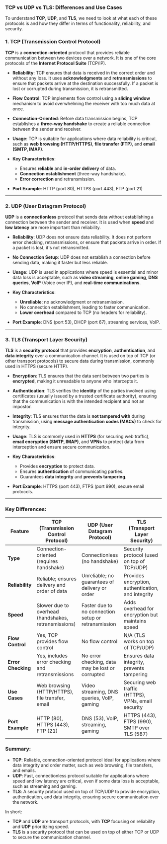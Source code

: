 ### **TCP vs UDP vs TLS**: **Differences and Use Cases**

To understand **TCP**, **UDP**, and **TLS**, we need to look at what each of these protocols is and how they differ in terms of functionality, reliability, and security.

### **1. TCP (Transmission Control Protocol)**

**TCP** is a **connection-oriented** protocol that provides reliable communication between two devices over a network. It is one of the core protocols of the **Internet Protocol Suite** (TCP/IP).

- **Reliability**: TCP ensures that data is received in the correct order and without any loss. It uses **acknowledgments** and **retransmissions** to ensure that packets arrive at the destination successfully. If a packet is lost or corrupted during transmission, it is retransmitted.
  
- **Flow Control**: TCP implements flow control using a **sliding window** mechanism to avoid overwhelming the receiver with too much data at once.
  
- **Connection-Oriented**: Before data transmission begins, TCP establishes a **three-way handshake** to create a reliable connection between the sender and receiver.
  
- **Usage**: TCP is suitable for applications where data reliability is critical, such as **web browsing (HTTP/HTTPS)**, **file transfer (FTP)**, and **email (SMTP, IMAP)**.

- **Key Characteristics**:
  - Ensures **reliable** and **in-order delivery** of data.
  - **Connection establishment** (three-way handshake).
  - **Error correction** and retransmission.
  
- **Port Example**: HTTP (port 80), HTTPS (port 443), FTP (port 21)

---

### **2. UDP (User Datagram Protocol)**

**UDP** is a **connectionless** protocol that sends data without establishing a connection between the sender and receiver. It is used when **speed** and **low latency** are more important than reliability.

- **Reliability**: UDP does not ensure data reliability. It does not perform error checking, retransmissions, or ensure that packets arrive in order. If a packet is lost, it's not retransmitted.

- **No Connection Setup**: UDP does not establish a connection before sending data, making it faster but less reliable.

- **Usage**: UDP is used in applications where speed is essential and minor data loss is acceptable, such as **video streaming**, **online gaming**, **DNS queries**, **VoIP** (Voice over IP), and **real-time communications**.

- **Key Characteristics**:
  - **Unreliable**; no acknowledgment or retransmission.
  - No connection establishment, leading to faster communication.
  - **Lower overhead** compared to TCP (no headers for reliability).

- **Port Example**: DNS (port 53), DHCP (port 67), streaming services, VoIP.

---

### **3. TLS (Transport Layer Security)**

**TLS** is a **security protocol** that provides **encryption**, **authentication**, and **data integrity** over a communication channel. It is used on top of TCP (or other transport protocols) to secure data during transmission, commonly used in HTTPS (secure HTTP).

- **Encryption**: TLS ensures that the data sent between two parties is **encrypted**, making it unreadable to anyone who intercepts it.
  
- **Authentication**: TLS verifies the **identity** of the parties involved using certificates (usually issued by a trusted certificate authority), ensuring that the communication is with the intended recipient and not an impostor.

- **Integrity**: TLS ensures that the data is **not tampered with** during transmission, using **message authentication codes (MACs)** to check for integrity.

- **Usage**: TLS is commonly used in **HTTPS** (for securing web traffic), **email encryption (SMTP, IMAP)**, and **VPNs** to protect data from interception and ensure secure communication.

- **Key Characteristics**:
  - Provides **encryption** to protect data.
  - Ensures **authentication** of communicating parties.
  - Guarantees **data integrity** and **prevents tampering**.

- **Port Example**: HTTPS (port 443), FTPS (port 990), secure email protocols.

---

### **Key Differences:**

| Feature                | **TCP (Transmission Control Protocol)**                | **UDP (User Datagram Protocol)**                        | **TLS (Transport Layer Security)**                   |
|------------------------|--------------------------------------------------------|--------------------------------------------------------|-----------------------------------------------------|
| **Type**               | Connection-oriented (requires handshake)               | Connectionless (no handshake)                           | Security protocol (used on top of TCP/UDP)          |
| **Reliability**        | Reliable; ensures delivery and order of data           | Unreliable; no guarantees of delivery or order         | Provides encryption, authentication, and integrity |
| **Speed**              | Slower due to overhead (handshakes, retransmissions)    | Faster due to no connection setup or retransmission    | Adds overhead for encryption but maintains speed    |
| **Flow Control**       | Yes, TCP provides flow control                        | No flow control                                         | N/A (TLS works on top of TCP/UDP)                   |
| **Error Checking**     | Yes, includes error checking and retransmissions       | No error checking, data may be lost or corrupted        | Ensures data integrity, prevents tampering          |
| **Use Cases**          | Web browsing (HTTP/HTTPS), file transfer, email        | Video streaming, DNS queries, VoIP, gaming             | Securing web traffic (HTTPS), VPNs, email security |
| **Port Example**       | HTTP (80), HTTPS (443), FTP (21)                       | DNS (53), VoIP, streaming, gaming                      | HTTPS (443), FTPS (990), SMTP over TLS (587)        |

### **Summary**:
- **TCP**: Reliable, connection-oriented protocol ideal for applications where data integrity and order matter, such as web browsing, file transfers, and emails.
- **UDP**: Fast, connectionless protocol suitable for applications where speed and low latency are critical, even if some data loss is acceptable, such as streaming and gaming.
- **TLS**: A security protocol used on top of TCP/UDP to provide encryption, authentication, and data integrity, ensuring secure communication over the network.

In short:
- **TCP** and **UDP** are transport protocols, with **TCP** focusing on reliability and **UDP** prioritizing speed.
- **TLS** is a security protocol that can be used on top of either TCP or UDP to secure the communication channel.
